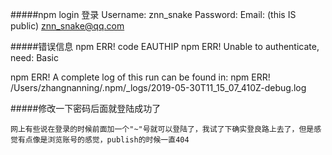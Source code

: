 #####npm login 登录
Username: znn_snake
Password: 
Email: (this IS public) znn_snake@qq.com

#####错误信息
npm ERR! code EAUTHIP
npm ERR! Unable to authenticate, need: Basic

npm ERR! A complete log of this run can be found in:
npm ERR!     /Users/zhangnanning/.npm/_logs/2019-05-30T11_15_07_410Z-debug.log

#####修改一下密码后面就登陆成功了

    网上有些说在登录的时候前面加一个"~"号就可以登陆了，我试了下确实登良路上去了，但是感觉有点像是浏览账号的感觉，publish的时候一直404
